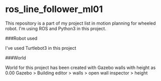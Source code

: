# ros_line_follower_ml01

This repository is a part of my project list in motion planning for wheeled robot. I'm using ROS and Python3 in this project.

###Robot used

I've used Turtlebot3 in this project 

###World

World for this project has been created with Gazebo walls with height as 0.00
Gazebo > Building editor > walls > open wall inspector > height


